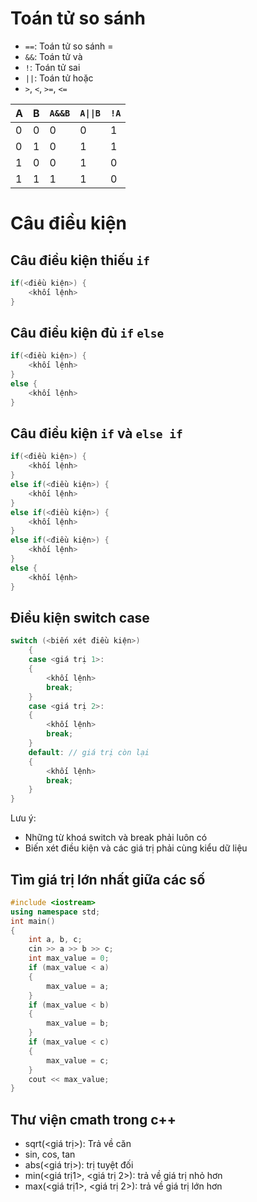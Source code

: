 # Toán tử so sánh
- `==`: Toán tử so sánh =
- `&&`: Toán tử và
- `!`: Toán tử sai
- `||`: Toán tử hoặc
- `>`, `<`, `>=`, `<=`


| A | B | `A&&B` | `A\|\|B` | `!A`|
|---|---|---|---|---|
|0|0|0|0|1|
|0|1|0|1|1|
|1|0|0|1|0|
|1|1|1|1|0|

# Câu điều kiện
## Câu điều kiện thiếu `if`
```cpp
if(<điều kiện>) {
    <khối lệnh>
}
```
## Câu điều kiện đủ `if` `else`
```cpp
if(<điều kiện>) {
    <khối lệnh>
}
else {
    <khối lệnh>
}
```
## Câu điều kiện `if` và `else if`
```cpp
if(<điều kiện>) {
    <khối lệnh>
}
else if(<điều kiện>) {
    <khối lệnh>
}
else if(<điều kiện>) {
    <khối lệnh>
}
else if(<điều kiện>) {
    <khối lệnh>
}
else {
    <khối lệnh>
}
```
## Điều kiện switch case
```c++
switch (<biến xét điều kiện>)
    {
    case <giá trị 1>:
    {
        <khối lệnh>
        break;
    }
    case <giá trị 2>:
    {
        <khối lệnh>
        break;
    }
    default: // giá trị còn lại
    {
        <khối lệnh>
        break;
    }
}
```
Lưu ý:
- Những từ khoá switch và break phải luôn có
- Biến xét điều kiện và các giá trị phải cùng kiểu dữ liệu
## Tìm giá trị lớn nhất giữa các số
```cpp
#include <iostream>
using namespace std;
int main()
{
    int a, b, c;
    cin >> a >> b >> c;
    int max_value = 0;
    if (max_value < a)
    {
        max_value = a;
    }
    if (max_value < b)
    {
        max_value = b;
    }
    if (max_value < c)
    {
        max_value = c;
    }
    cout << max_value;
}
```
## Thư viện cmath trong c++
- sqrt(<giá trị>): Trả về căn
- sin, cos, tan
- abs(<giá trị>): trị tuyệt đối
- min(<giá trị1>, <giá trị 2>): trả về giá trị nhỏ hơn
- max(<giá trị1>, <giá trị 2>): trả về giá trị lớn hơn